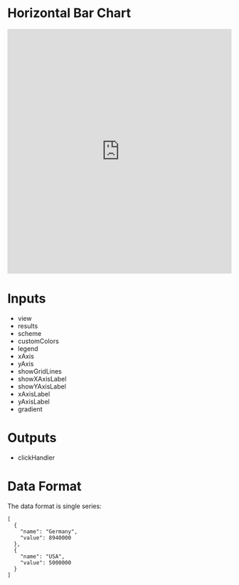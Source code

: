 # Horizontal Bar Chart

<iframe width="100%" height="550" frameborder="0" src="https://embed.plnkr.co/H066vULzE6EOLipIjOt9?show=preview"></iframe>

# Inputs
* view
* results
* scheme
* customColors
* legend
* xAxis
* yAxis
* showGridLines
* showXAxisLabel
* showYAxisLabel
* xAxisLabel
* yAxisLabel
* gradient

# Outputs
* clickHandler

# Data Format
The data format is single series:

```
[
  {
    "name": "Germany",
    "value": 8940000
  },
  {
    "name": "USA",
    "value": 5000000
  }
]
```
